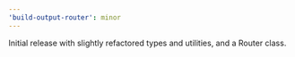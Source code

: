 ```yaml
---
'build-output-router': minor
---
```


Initial release with slightly refactored types and utilities, and a Router class.
